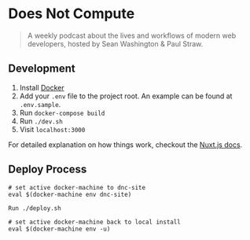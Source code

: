 # Does Not Compute

> A weekly podcast about the lives and workflows of modern web developers, hosted by Sean Washington & Paul Straw.

## Development

1. Install [Docker](https://www.docker.com/)
2. Add your `.env` file to the project root. An example can be found at `.env.sample`.
3. Run `docker-compose build`
4. Run `./dev.sh`
5. Visit `localhost:3000`

For detailed explanation on how things work, checkout the [Nuxt.js docs](https://github.com/nuxt/nuxt.js).

## Deploy Process

```shell
# set active docker-machine to dnc-site
eval $(docker-machine env dnc-site)

Run ./deploy.sh

# set active docker-machine back to local install
eval $(docker-machine env -u)
```
